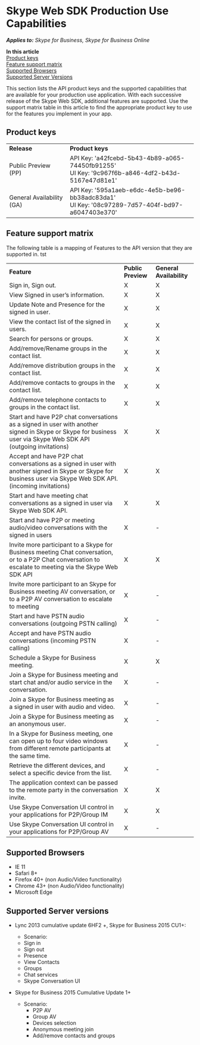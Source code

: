 # Skype Web SDK Production Use Capabilities


 _**Applies to:** Skype for Business, Skype for Business Online_

 **In this article**  
[Product keys](#product-keys)  
[Feature support matrix](#feature-support-matrix)  
[Supported Browsers](#supported-browsers)  
[Supported Server Versions](#supported-server-versions)



This section lists the API product keys and the supported capabilities that are available for your production use application. With each successive release of the Skype Web SDK, additional features are supported. Use the support matrix table in this article to find the appropriate product key to use for the features you implement in your app. 

## Product keys
<a name="sectionSection0"> </a>

|||
|:-----|:-----|
|**Release**|**Product keys**|
|Public Preview (PP)|API Key: 'a42fcebd-5b43-4b89-a065-74450fb91255' <br/> UI Key: '9c967f6b-a846-4df2-b43d-5167e47d81e1' |
|General Availability (GA)|API Key: '595a1aeb-e6dc-4e5b-be96-bb38adc83da1' <br/> UI Key: '08c97289-7d57-404f-bd97-a6047403e370'|




## Feature support matrix
<a name="sectionSection1"> </a>

The following table is a mapping of Features to the API version that they are supported in.
tst

||||
|:-----|:-----|:-----|
|**Feature**|**Public Preview**|**General Availability**|
|Sign in, Sign out. |X |X|
|View Signed in user’s information. |X|X|
|Update Note and Presence for the signed in user. |X|X|
|View the contact list of the signed in users. |X|X|
|Search for persons or groups. |X|X|
|Add/remove/Rename groups in the contact list. |X|X|
|Add/remove distribution groups in the contact list.   |X|X|
|Add/remove contacts to groups in the contact list.   |X|X|
|Add/remove telephone contacts to groups in the contact list. |X|X|
|Start and have P2P chat conversations as a signed in user with another signed in Skype or Skype for business user via Skype Web SDK API (outgoing invitations)  |X|X|
|Accept and have P2P chat conversations as a signed in user with another signed in Skype or Skype for business user via Skype Web SDK API. (incoming invitations) |X|X|
|Start and have meeting chat conversations as a signed in user via Skype Web SDK API.  |X|X|
|Start and have P2P or meeting audio/video conversations with the signed in users   |X|-|
|Invite more participant to a Skype for Business meeting Chat conversation, or to a P2P Chat conversation to escalate to meeting via the Skype Web SDK API |X|X|
|Invite more participant to an Skype for Business meeting AV conversation, or to a P2P AV conversation to escalate to meeting |X|-|
|Start and have PSTN audio conversations (outgoing PSTN calling) |X|-|
|Accept and have PSTN audio conversations (incoming PSTN calling) |X|-|
|Schedule a Skype for Business meeting. |X|X|
|Join a Skype for Business meeting and start chat and/or audio service in the conversation. |X|-|
|Join a Skype for Business meeting as a signed in user with audio and video. |X|-|
|Join a Skype for Business meeting as an anonymous user. |X|-|
|In a Skype for Business meeting, one can open up to four video windows from different remote participants at the same time.  |X|-|
|Retrieve the different devices, and select a specific device from the list.  |X|-|
|The application context can be passed to the remote party in the conversation invite.  |X|X|
|Use Skype Conversation UI control in your applications for P2P/Group IM  |X|X|
|Use Skype Conversation UI control in your applications for P2P/Group AV  |X|-|

## Supported Browsers

- IE 11
- Safari 8+
- Firefox 40+ (non Audio/Video functionality)
- Chrome 43+ (non Audio/Video functionality)
- Microsoft Edge 

## Supported Server versions 

- Lync 2013 cumulative update 6HF2 +, Skype for Business 2015 CU1+:
 
   - Scenario:
    - Sign in
    - Sign out
    - Presence
    - View Contacts
    - Groups
    - Chat services
    - Skype Conversation UI
    

- Skype for Business 2015 Cumulative Update 1+

    - Scenario: 
      - P2P AV
      - Group AV
      - Devices selection
      - Anonymous meeting join
      - Add/remove contacts and groups

